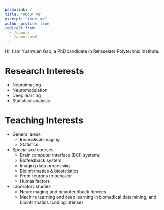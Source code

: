 ```yaml
---
permalink: /
title: "About me"
excerpt: "About me"
author_profile: true
redirect_from: 
  - /about/
  - /about.html
---
```


Hi! I am Yuanyuan Gao, a PhD candidate in Rensselaer Polytechnic Institute.

Research Interests
======
* Neuroimaging
* Neuromodulation
* Deep learning
* Statistical analysis

Teaching Interests
======
* General areas
  * Biomedical imaging
  * Statistics
* Specialized courses
  * Brain computer interface (BCI) systems
  * Biofeedback system
  * Imaging data processing
  * Bioinformatics & biostatistics
  * From neurons to behavior
  * Human factors
* Laboratory studies
  * Neuroimaging and neurofeedback devices.
  * Machine learning and deep learning in biomedical data mining, and bioinformatics (coding intense)

